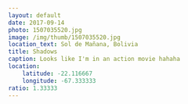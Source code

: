 ```yaml
---
layout: default
date: 2017-09-14
photo: 1507035520.jpg
image: /img/thumb/1507035520.jpg
location_text: Sol de Mañana, Bolivia
title: Shadows
caption: Looks like I'm in an action movie hahaha
location:
    latitude: -22.116667
    longitude: -67.333333
ratio: 1.33333
---
```

